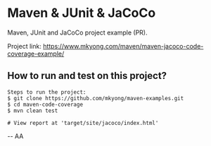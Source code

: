 # Maven & JUnit & JaCoCo
Maven, JUnit and JaCoCo project example (PR).

Project link: https://www.mkyong.com/maven/maven-jacoco-code-coverage-example/

## How to run and test on this project?
```
Steps to run the project:
$ git clone https://github.com/mkyong/maven-examples.git
$ cd maven-code-coverage
$ mvn clean test

# View report at 'target/site/jacoco/index.html'
```
-- AA
